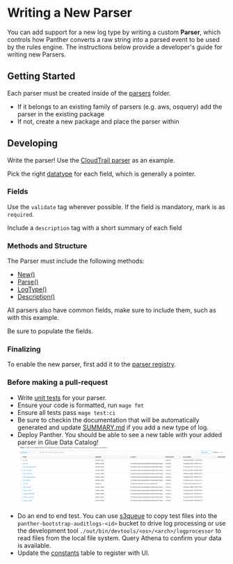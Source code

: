 # Writing a New Parser

You can add support for a new log type by writing a custom **Parser**, which controls how Panther converts a raw string into a parsed event to be used by the rules engine. The instructions below provide a developer's guide for writing new Parsers.

## Getting Started

Each parser must be created inside of the [parsers](https://github.com/panther-labs/panther/tree/master/internal/log_analysis/log_processor/parsers) folder.

- If it belongs to an existing family of parsers (e.g. aws, osquery) add the parser in the existing package
- If not, create a new package and place the parser within

## Developing

Write the parser! Use the [CloudTrail parser](https://github.com/panther-labs/panther/blob/master/internal/log_analysis/log_processor/parsers/awslogs/cloudtrail.go) as an example.

Pick the right [datatype](https://github.com/panther-labs/panther/blob/master/internal/log_analysis/log_processor/parsers/awslogs/cloudtrail.go#L55) for each field, which is generally a pointer.

### Fields

Use the `validate` tag wherever possible. If the field is mandatory, mark is as `required`.

Include a `description` tag with a short summary of each field

### Methods and Structure

The Parser must include the following methods:

- [New()](https://github.com/panther-labs/panther/blob/master/internal/log_analysis/log_processor/parsers/awslogs/cloudtrail.go#L122)
- [Parse()](https://github.com/panther-labs/panther/blob/master/internal/log_analysis/log_processor/parsers/awslogs/cloudtrail.go#L127)
- [LogType()](https://github.com/panther-labs/panther/blob/master/internal/log_analysis/log_processor/parsers/awslogs/cloudtrail.go#L151)
- [Description()](https://github.com/panther-labs/panther/blob/master/internal/log_analysis/log_processor/parsers/awslogs/cloudtrail.go#L32)

All parsers also have common fields, make sure to include them, such as with this example.

Be sure to populate the fields.

### Finalizing

To enable the new parser, first add it to the [parser registry](https://github.com/panther-labs/panther/blob/master/internal/log_analysis/log_processor/registry/registry.go#L37).

### Before making a pull-request

* Write [unit tests](https://github.com/panther-labs/panther/blob/master/internal/log_analysis/log_processor/parsers/awslogs/cloudtrail_test.go) for your parser.
* Ensure your code is formatted, run `mage fmt`
* Ensure all tests pass `mage test:ci`
* Be sure to checkin the documentation that will be automatically generated and 
update [SUMMARY.md](https://github.com/panther-labs/panther/blob/master/docs/gitbook/SUMMARY.md) if you add a new type of log.
* Deploy Panther. You should be able to see a new table with your added parser in Glue Data Catalog! 
![Log List from Glue Catalog](../../.gitbook/assets/glue-catalog.png)
* Do an end to end test. You can use [s3queue](../../operations/ops-home.md#tools) to copy test files 
into the `panther-bootstrap-auditlogs-<id>` bucket to drive log processing or use the 
development tool `./out/bin/devtools/<os>/<arch>/logprocessor` to read files from the local file system.
Query Athena to confirm your data is available.
* Update the [constants](https://github.com/panther-labs/panther/blob/master/web/src/constants.ts#L79) table to register with UI.
